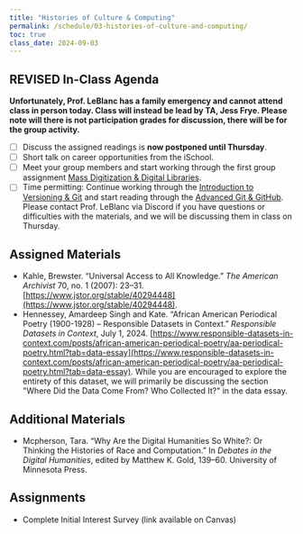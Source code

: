 ```yaml
---
title: "Histories of Culture & Computing"
permalink: /schedule/03-histories-of-culture-and-computing/
toc: true
class_date: 2024-09-03
---
```


## REVISED In-Class Agenda

**Unfortunately, Prof. LeBlanc has a family emergency and cannot attend class in person today. Class will instead be lead by TA, Jess Frye. Please note will there is not participation grades for discussion, there will be for the group activity.**

- [ ] Discuss the assigned readings is **now postponed until Thursday**.
- [ ] Short talk on career opportunities from the iSchool.
- [ ] Meet your group members and start working through the first group assignment [Mass Digitization & Digital Libraries]({{site.baseurl}}/collecting-digitizing-culture).
- [ ] Time permitting: Continue working through the [Introduction to Versioning & Git]({{site.baseurl}}/materials/introducing-humanities-computing/03-intro-versioning-git/) and start reading through the [Advanced Git & GitHub]({{site.baseurl}}/materials/introducing-humanities-computing/05-advanced-git-github). Please contact Prof. LeBlanc via Discord if you have questions or difficulties with the materials, and we will be discussing them in class on Thursday.

## Assigned Materials

- Kahle, Brewster. “Universal Access to All Knowledge.” *The American Archivist* 70, no. 1 (2007): 23–31. [https://www.jstor.org/stable/40294448](https://www.jstor.org/stable/40294448).
- Hennessey, Amardeep Singh and Kate. “African American Periodical Poetry (1900-1928) – Responsible Datasets in Context.” *Responsible Datasets in Context*, July 1, 2024. [https://www.responsible-datasets-in-context.com/posts/african-american-periodical-poetry/aa-periodical-poetry.html?tab=data-essay](https://www.responsible-datasets-in-context.com/posts/african-american-periodical-poetry/aa-periodical-poetry.html?tab=data-essay). While you are encouraged to explore the entirety of this dataset, we will primarily be discussing the section "Where Did the Data Come From? Who Collected It?" in the data essay.

## Additional Materials

- Mcpherson, Tara. “Why Are the Digital Humanities So White?: Or Thinking the Histories of Race and Computation.” In *Debates in the Digital Humanities*, edited by Matthew K. Gold, 139–60. University of Minnesota Press​.

## Assignments

- Complete Initial Interest Survey (link available on Canvas)